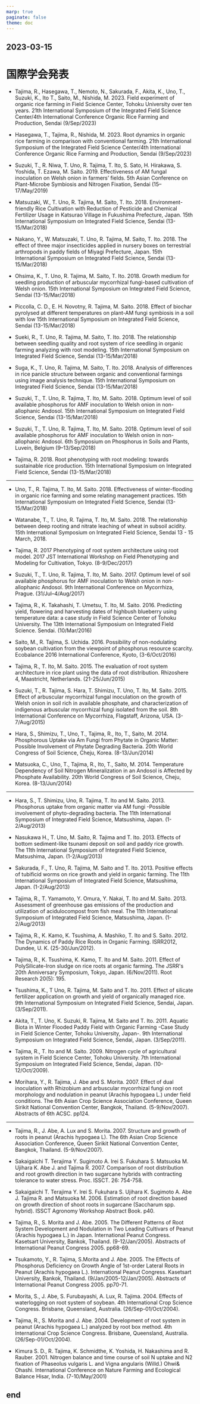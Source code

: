 ```yaml
---
marp: true
paginate: false
theme: doc
---
```


## 2023-03-15
# 国際学会発表
- Tajima, R., Hasegawa, T., Nemoto, N., Sakurada, F., Akita, K., Uno, T., Suzuki, K., Ito T., Saito, M., Nishida, M. 2023. Field experiment of organic rice farming in Field Science Center, Tohoku University over ten years. 21th International Symposium of the Integrated Field Science Center/4th International Conference Organic Rice Farming and Production, Sendai (9/Sep/2023)

- Hasegawa, T., Tajima, R., Nishida, M. 2023. Root dynamics in organic rice farming in comparison with conventional farming. 21th International Symposium of the Integrated Field Science Center/4th International Conference Organic Rice Farming and Production, Sendai (9/Sep/2023)

- Suzuki, T., R. Niwa, T. Uno, R. Tajima, T. Ito, S. Sato, H. Hirakawa, S. Yoshida, T. Ezawa, M. Saito. 2019. Effectiveness of AM fungal inoculation on Welsh onion in farmers’ fields. 5th Asian Conference on Plant-Microbe Symbiosis and Nitrogen Fixation, Sendai (15–17/May/2019)

- Matsuzaki, W., T. Uno, R. Tajima, M. Saito, T. Ito. 2018. Environment-friendly Rice Cultivation with Reduction of Pesticide and Chemical Fertilizer Usage in Katsurao Village in Fukushima Prefecture, Japan. 15th International Symposium on Integrated Field Science, Sendai (13-15/Mar/2018)

- Nakano, Y., W. Matsuzaki, T. Uno, R. Tajima, M. Saito, T. Ito. 2018. The effect of three major insecticides applied in nursery boxes on terrestrial arthropods in paddy fields of Miyagi Prefecture, Japan. 15th International Symposium on Integrated Field Science, Sendai (13-15/Mar/2018)

- Ohsima, K., T. Uno, R. Tajima, M. Saito, T. Ito. 2018. Growth medium for seedling production of arbuscular mycorrhizal fungi-based cultivation of Welsh onion. 15th International Symposium on Integrated Field Science, Sendai (13-15/Mar/2018)

- Piccolla, C. D., E. H. Novotny, R. Tajima, M. Saito. 2018. Effect of biochar pyrolysed at different temperatures on plant-AM fungi symbiosis in a soil with low 15th International Symposium on Integrated Field Science, Sendai (13-15/Mar/2018)

- Sueki, R., T. Uno, R. Tajima, M. Saito, T. Ito. 2018. The relationship between seedling quality and root system of rice seedling in organic farming analyzing with root modeling. 15th International Symposium on Integrated Field Science, Sendai (13-15/Mar/2018)

- Suga, K., T. Uno, R. Tajima, M. Saito, T. Ito. 2018. Analysis of differences in rice panicle structure between organic and conventional farmings using image analysis technique. 15th International Symposium on Integrated Field Science, Sendai (13-15/Mar/2018)

- Suzuki, T., T. Uno, R. Tajima, T. Ito, M. Saito. 2018. Optimum level of soil available phosphorus for AMF inoculation to Welsh onion in non-allophanic Andosol. 15th International Symposium on Integrated Field Science, Sendai (13-15/Mar/2018)

- Suzuki, T., T. Uno, R. Tajima, T. Ito, M. Saito. 2018. Optimum level of soil available phosphorus for AMF inoculation to Welsh onion in non-allophanic Andosol. 6th Symposium on Phosphorus in Soils and Plants, Luvein, Belgium (9–13/Sep/2018)

- Tajima, R. 2018. Root phenotyping with root modeling: towards sustainable rice production. 15th International Symposium on Integrated Field Science, Sendai (13-15/Mar/2018)
---
- Uno, T., R. Tajima, T. Ito, M. Saito. 2018. Effectiveness of winter-flooding in organic rice farming and some relating management practices. 15th International Symposium on Integrated Field Science, Sendai (13-15/Mar/2018)

- Watanabe, T., T. Uno, R. Tajima, T. Ito, M. Saito. 2018. The relationship between deep rooting and nitrate leaching of wheat in subsoil acidity. 15th International Symposium on Integrated Field Science, Sendai 13 - 15 March, 2018.

- Tajima, R. 2017 Phenotyping of root system architecture using root model. 2017 JST International Workshop on Field Phenotyping and Modeling for Cultivation, Tokyo. (8-9/Dec/2017)

- Suzuki, T., T. Uno, R. Tajima, T. Ito, M. Saito. 2017. Optimum level of soil available phosphorus for AMF inoculation to Welsh onion in non-allophanic Andosol. 9th International Conference on Mycorrhiza, Prague. (31/Jul–4/Aug/2017)

- Tajima, R., K. Takahashi, T. Umetsu, T. Ito, M. Saito. 2016. Predicting yield, flowering and harvesting dates of highbush blueberry using temperature data: a case study in Field Science Center of Tohoku University. The 13th International Symposium on Integrated Field Science. Sendai. (10/Mar/2016)

- Saito, M., R. Tajima, S. Uchida. 2016. Possibility of non-nodulating soybean cultivation from the viewpoint of phosphorus resource scarcity. Ecobalance 2016 International Conference, Kyoto, (3-6/Oct/2016)

- Tajima, R., T. Ito, M. Saito. 2015. The evaluation of root system architecture in rice plant using the data of root distribution. Rhizoshere 4, Maastricht, Netherlands. (21-25/Jun/2015)

- Suzuki, T., R. Tajima, S. Hara, T. Shimizu, T. Uno, T. Ito, M. Saito. 2015. Effect of arbuscular mycorrhizal fungal inoculation on the growth of Welsh onion in soil rich in available phosphate, and characterization of indigenous arbuscular mycorrhizal fungi isolated from the soil. 8th International Conference on Mycorrhiza, Flagstaff, Arizona, USA. (3-7/Aug/2015)

- Hara, S., Shimizu, T., Uno, T., Tajima, R., Ito, T., Saito, M. 2014. Phosphorous Uptake via Am Fungi from Phytate in Organic Matter: Possible Involvement of Phytate Degrading Bacteria. 20th World Congress of Soil Science, Cheju, Korea. (8-13/Jun/2014)

- Matsuoka, C., Uno, T., Tajima, R., Ito, T., Saito, M. 2014. Temperature Dependency of Soil Nitrogen Mineralization in an Andosol is Affected by Phosphate Availability. 20th World Congress of Soil Science, Cheju, Korea. (8-13/Jun/2014)
---
- Hara, S., T. Shimizu, Uno, R. Tajima, T. Ito and M. Saito. 2013. Phosphorus uptake from organic matter via AM fungi -Possible involvement of phyto-degrading bacteria. The 11th International Symposium of Integrated Field Science, Matsushima, Japan. (1-2/Aug/2013)

- Nasukawa H., T. Uno, M. Saito, R. Tajima and T. Ito. 2013. Effects of bottom sediment-like tsunami deposit on soil and paddy rice growth. The 11th International Symposium of Integrated Field Science, Matsushima, Japan. (1-2/Aug/2013)

- Sakurada, F., T. Uno, R. Tajima, M. Saito and T. Ito. 2013. Positive effects of tubificid worms on rice growth and yield in organic farming. The 11th International Symposium of Integrated Field Science, Matsushima, Japan. (1-2/Aug/2013)

- Tajima, R., T. Yamamoto, Y. Omura, Y. Nakai, T. Ito and M. Saito. 2013. Assessment of greenhouse gas emissions of the production and utilization of acidulocompost from fish meal. The 11th International Symposium of Integrated Field Science, Matsushima, Japan. (1-2/Aug/2013)

- Tajima, R., K. Kamo, K. Tsushima, A. Mashiko, T. Ito and S. Saito. 2012. The Dynamics of Paddy Rice Roots in Organic Farming. ISRR2012, Dundee, U. K. (25-30/Jun/2012).

- Tajima, R., K. Tsushima, K. Kamo, T. Ito and M. Saito. 2011. Effect of PolySilicate-Iron sludge on rice roots at organic farming. The JSRR's 20th Anniversary Symposium, Tokyo, Japan. (6/Nov/2011). Root Research 20(5): 195.

- Tsushima, K., T Uno, R. Tajima, M. Saito and T. Ito. 2011. Effect of silicate fertilizer application on growth and yield of organically managed rice. 9th International Symposium on Integrated Field Science, Sendai, Japan. (3/Sep/2011).

- Akita, T., T. Uno, K. Suzuki, R. Tajima, M. Saito and T. Ito. 2011. Aquatic Biota in Winter Flooded Paddy Field with Organic Farming -Case Study in Field Science Center, Tohoku University, Japan-. 9th International Symposium on Integrated Field Science, Sendai, Japan. (3/Sep/2011).

- Tajima, R., T. Ito and M. Saito. 2009. Nitrogen cycle of agricultural system in Field Science Center, Tohoku University. 7th International Symposium on Integrated Field Science, Sendai, Japan. (10-12/Oct/2009).

- Morihara, Y., R. Tajima, J. Abe and S. Morita. 2007. Effect of dual inoculation with Rhizobium and arbuscular mycorrhizal fungi on root morphology and nodulation in peanut (Arachis hypogaea L.) under field conditions. The 6th Asian Crop Science Association Conference, Queen Sirikit National Convention Center, Bangkok, Thailand. (5-9/Nov/2007). Abstracts of 6th ACSC. pp124.
---
- Tajima, R., J. Abe, A. Lux and S. Morita. 2007. Structure and growth of roots in peanut (Arachis hypogaea L). The 6th Asian Crop Science Association Conference, Queen Sirikit National Convention Center, Bangkok, Thailand. (5-9/Nov/2007).

- Sakaigaichi T. Terajima Y. Sugimoto A. Irei S. Fukuhara S. Matsuoka M. Ujihara K. Abe J. and Tajima R. 2007. Comparison of root distribution and root growth direction in two sugarcane hybrids with contracting tolerance to water stress. Proc. ISSCT. 26: 754-758.

- Sakaigaichi T. Terajima Y. Irei S. Fukuhara S. Ujihara K. Sugimoto A. Abe J. Tajima R. and Matsuoka M. 2006. Estimation of root direction based on growth direction of shoot roots in sugarcane (Saccharum spp. hybrid). ISSCT Agronomy Workshop Abstract Book. p40.

- Tajima, R., S. Morita and J. Abe. 2005. The Different Patterns of Root System Development and Nodulation in Two Leading Cultivars of Peanut (Arachis hypogaea L.) in Japan. International Peanut Congress. Kasetsart University, Bankok, Thailand. (9-12/Jan/2005). Abstracts of International Peanut Congress 2005. pp68-69.

- Tsukamoto, Y., R. Tajima, S.Morita and J. Abe. 2005. The Effects of Phosphorus Deficiency on Growth Angle of 1st-order Lateral Roots in Peanut (Arachis hypogaea L.). International Peanut Congress. Kasetsart University, Bankok, Thailand. (9/Jan/2005-12/Jan/2005). Abstracts of International Peanut Congress 2005. pp70-71.

- Morita, S., J. Abe, S. Furubayashi, A. Lux, R. Tajima. 2004. Effects of waterlogging on root system of soybean. 4th International Crop Science Congress. Brisbane, Queensland, Australia. (26/Sep-01/Oct/2004).

- Tajima, R., S. Morita and J. Abe. 2004. Development of root system in peanut (Arachis hypogaea L.) analyzed by root box method. 4th International Crop Science Congress. Brisbane, Queensland, Australia. (26/Sep-01/Oct/2004).

- Kimura S. D., R. Tajima, K. Schmidthe, K. Yoshida, H. Nakashima and R. Rauber. 2001. Nitrogen balance and time course of soil N uptake and N2 fixation of Phaseolus vulgaris L. and Vigna angularis (Willd.) Ohwi& Ohashi. International Conference on Nature Farming and Ecological Balance Hisar, India. (7-10/May/2001)

## end